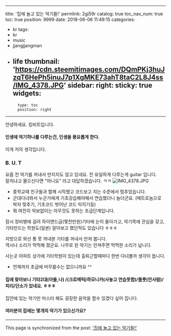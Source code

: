 
---
title: '집에 놀고 있는 악기들!'
permlink: 2gi59r
catalog: true
toc_nav_num: true
toc: true
position: 9999
date: 2018-06-06 11:49:15
categories:
- kr
tags:
- kr
- music
- jjangjjangman
- life
thumbnail: 'https://cdn.steemitimages.com/DQmPKj3huJzqT6HePh5inuJ7p1XgMKE73ahT8taC2L8J4ss/IMG_4378.JPG'
sidebar:
    right:
        sticky: true
widgets:
    -
        type: toc
        position: right
---


안녕하세요. 킹비트입니다.  
#### 인생에 악기하나를 다루는건, 인생을 풍요롭게 한다.
이게 저의 생각입니다. 
### B. U. T 
요즘 전 악기를 꺼내서 만지지도 않고 있네요. 
전 유일하게 다루는게 guitar 입니다.  
잘치냐고 물으신다면 "아니요" 라고 대답하겠습니다. ㅋㅋ
![IMG_4378.JPG](https://cdn.steemitimages.com/DQmPKj3huJzqT6HePh5inuJ7p1XgMKE73ahT8taC2L8J4ss/IMG_4378.JPG)
- 중학교때 친구들과 함께 시작했고 코드보고 치는 수준에서 멈추었습니다. 
- 군대다녀와서 누군가에게 기초강습해야해서 연습했더니 늘더군요. (메트로놈으로 박자 맞추기, 기초코드 벗어난 코드 익히기등) 
- 뭐 여전히 악보없이는 아무것도 못하는 초급단계입니다.  

잠시 장비병에 걸려 하이앤드급(몇천만원)기타에 눈이 돌아가고, 악기목에 관심을 갖고, 기타만드는 학원도(일본) 알아보고 했던적도 있습니다 ㅎㅎㅎ

지방으로 와선 통 못 꺼내본 기타를 꺼내서 만져 봅니다.  
역시나 소리가 먹먹해 졌군요. 
나무로 된 악기는 안쳐주면 먹먹한 소리가 납니다. 

사는곳 아파트 상가에 기타학원이 있는데 출퇴근할때마다 한번 다녀볼까 생각이 듭니다.  

- 언제까지 초급에 머무를수는 없으니까요 ^^ 

#### 집에 찾아보니 기타2대(아들,나) /(크로메틱)하모니카(사놓고 연습못함)/플룻(안사람)/피리/단소가 있네요. ㅎㅎㅎ 
집안에 있는 악기만 마스터 해도 굉장한 음악을 할수 있겠다 싶어 집니다.  

#### 여러분의 집에는 몇개의 악기가 있으신가요?

- - -

This page is synchronized from the post: ['집에 놀고 있는 악기들!'](https://steemit.com/@kingbit/2gi59r)
